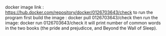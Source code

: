 docker image link : 
https://hub.docker.com/repository/docker/0126703643/check
to run the program first build the image :
docker pull 0126703643/check
then run the image:
docker run 0126703643/check
it will print number of common words in the two books (the pride and prejudicce, and  Beyond the Wall of Sleep).
